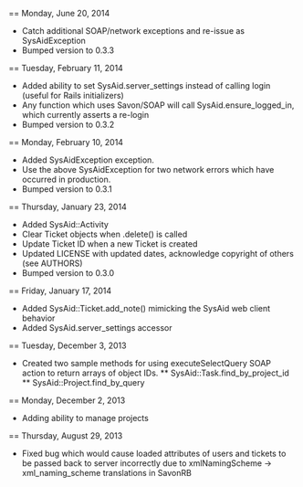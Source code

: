== Monday, June 20, 2014
* Catch additional SOAP/network exceptions and re-issue as SysAidException
* Bumped version to 0.3.3

== Tuesday, February 11, 2014
* Added ability to set SysAid.server_settings instead of calling login (useful for Rails initializers)
* Any function which uses Savon/SOAP will call SysAid.ensure_logged_in, which currently asserts a re-login
* Bumped version to 0.3.2

== Monday, February 10, 2014
* Added SysAidException exception.
* Use the above SysAidException for two network errors which have occurred in production.
* Bumped version to 0.3.1

== Thursday, January 23, 2014
* Added SysAid::Activity
* Clear Ticket objects when .delete() is called
* Update Ticket ID when a new Ticket is created
* Updated LICENSE with updated dates, acknowledge copyright of others (see AUTHORS)
* Bumped version to 0.3.0

== Friday, January 17, 2014
* Added SysAid::Ticket.add_note() mimicking the SysAid web client behavior
* Added SysAid.server_settings accessor

== Tuesday, December 3, 2013
* Created two sample methods for using executeSelectQuery SOAP action to return arrays of object IDs.
** SysAid::Task.find_by_project_id
** SysAid::Project.find_by_query

== Monday, December 2, 2013
* Adding ability to manage projects

== Thursday, August 29, 2013
* Fixed bug which would cause loaded attributes of users and tickets to be passed back to server incorrectly due to xmlNamingScheme -> xml_naming_scheme translations in SavonRB
